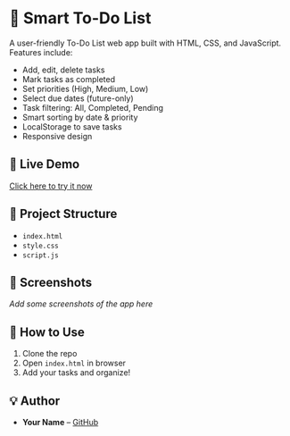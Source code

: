 # 📝 Smart To-Do List

A user-friendly To-Do List web app built with HTML, CSS, and JavaScript. Features include:

- Add, edit, delete tasks
- Mark tasks as completed
- Set priorities (High, Medium, Low)
- Select due dates (future-only)
- Task filtering: All, Completed, Pending
- Smart sorting by date & priority
- LocalStorage to save tasks
- Responsive design

## 🚀 Live Demo
[Click here to try it now](https://github.com/CHAKSHUJAIN5/task-todo-list)

## 📂 Project Structure
- `index.html`
- `style.css`
- `script.js`

## 📸 Screenshots
_Add some screenshots of the app here_

## 📌 How to Use
1. Clone the repo
2. Open `index.html` in browser
3. Add your tasks and organize!

## 💡 Author
- **Your Name** – [GitHub](https://github.com/yourusername)
